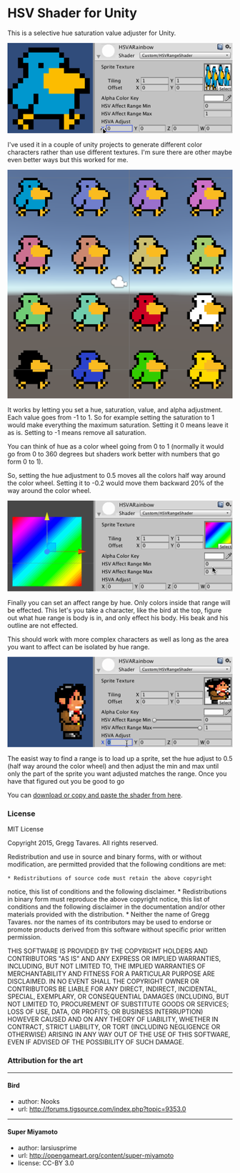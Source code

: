 HSV Shader for Unity
====================

This is a selective hue saturation value adjuster for Unity.

<img src="images/hsva-bird.gif" />

I've used it in a couple of unity projects to generate different color
characters rather than use different textures. I'm sure there are other
maybe even better ways but this worked for me.

<img src="images/birds.png" width="614" height="512" />

It works by letting you set a hue, saturation, value, and alpha
adjustment. Each value goes from -1 to 1. So for example setting
the saturation to 1 would make everything the maximum saturation.
Setting it 0 means leave it as is. Setting to -1 means remove
all saturation.

You can think of hue as a color wheel going from 0 to 1 (normally it would go from 0 to 360 degrees but
shaders work better with numbers that go form 0 to 1).

So, setting the hue adjustment to 0.5 moves all the colors half way around the color wheel. Setting it
to -0.2 would move them backward 20% of the way around the color wheel.

<img src="images/hsva-rainbow.gif" />

Finally you can set an affect range by hue. Only colors inside that range will be effected.
This let's you take a character, like the bird at the top, figure out what hue range is body
is in, and only effect his body. His beak and his outline are not effected.

This should work with more complex characters as well as long as the area you want to affect
can be isolated by hue range.

<img src="images/hsva-miyamoto.gif" />

The easist way to find a range is to load up a sprite, set the hue adjust to 0.5 (half way around
the color wheel) and then adjust the min and max until only the part of the sprite you want
adjusted matches the range. Once you have that figured out you be good to go

You can [download or copy and paste the shader from here](https://github.com/greggman/hsva-unity/blob/master/Assets/Shaders/HSVRangeShader.shader).

### License

MIT License

Copyright 2015, Gregg Tavares.
All rights reserved.

Redistribution and use in source and binary forms, with or without
modification, are permitted provided that the following conditions are
met:

    * Redistributions of source code must retain the above copyright
notice, this list of conditions and the following disclaimer.
    * Redistributions in binary form must reproduce the above
copyright notice, this list of conditions and the following disclaimer
in the documentation and/or other materials provided with the
distribution.
    * Neither the name of Gregg Tavares. nor the names of its
contributors may be used to endorse or promote products derived from
this software without specific prior written permission.

THIS SOFTWARE IS PROVIDED BY THE COPYRIGHT HOLDERS AND CONTRIBUTORS
"AS IS" AND ANY EXPRESS OR IMPLIED WARRANTIES, INCLUDING, BUT NOT
LIMITED TO, THE IMPLIED WARRANTIES OF MERCHANTABILITY AND FITNESS FOR
A PARTICULAR PURPOSE ARE DISCLAIMED. IN NO EVENT SHALL THE COPYRIGHT
OWNER OR CONTRIBUTORS BE LIABLE FOR ANY DIRECT, INDIRECT, INCIDENTAL,
SPECIAL, EXEMPLARY, OR CONSEQUENTIAL DAMAGES (INCLUDING, BUT NOT
LIMITED TO, PROCUREMENT OF SUBSTITUTE GOODS OR SERVICES; LOSS OF USE,
DATA, OR PROFITS; OR BUSINESS INTERRUPTION) HOWEVER CAUSED AND ON ANY
THEORY OF LIABILITY, WHETHER IN CONTRACT, STRICT LIABILITY, OR TORT
(INCLUDING NEGLIGENCE OR OTHERWISE) ARISING IN ANY WAY OUT OF THE USE
OF THIS SOFTWARE, EVEN IF ADVISED OF THE POSSIBILITY OF SUCH DAMAGE.

### Attribution for the art

---
#### Bird

*   author: Nooks
*   url: http://forums.tigsource.com/index.php?topic=9353.0

---
#### Super Miyamoto

*   author: larsiusprime
*   url: http://opengameart.org/content/super-miyamoto
*   license: CC-BY 3.0




